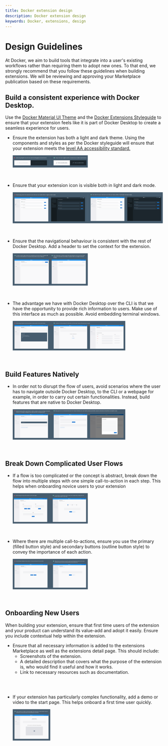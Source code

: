 ```yaml
---
title: Docker extension design
description: Docker extension design
keywords: Docker, extensions, design
---
```


# Design Guidelines

At Docker, we aim to build tools that integrate into a user's existing workflows rather than requiring them to adopt new ones. To that end, we strongly recommend that you follow these guidelines when building extensions. We will be reviewing and approving your Marketplace publication based on these requirements.


## Build a consistent experience with Docker Desktop.
Use the [Docker Material UI Theme](https://www.npmjs.com/package/@docker/docker-mui-theme) and the [Docker Extensions Styleguide](https://www.figma.com/file/U7pLWfEf6IQKUHLhdateBI/Docker-Design-Guidelines?node-id=1%3A28771) to ensure that your extension feels like it is part of Docker Desktop to create a seamless experience for users.

- Ensure the extension has both a light and dark theme. Using the components and styles as per the Docker styleguide will ensure that your extension meets the [level AA accessibility standard.](https://www.w3.org/WAI/WCAG2AA-Conformance)

  <img src="images/light_dark_mode.png" width="50%" height="50%">
<br>

- Ensure that your extension icon is visible both in light and dark mode.

  <img src="images/icon_colors.png" >
<br>

- Ensure that the navigational behaviour is consistent with the rest of Docker Desktop. Add a header to set the context for the extension.

  <img src="images/header.png" width="50%" height="50%">
<br>

- The advantage we have with Docker Desktop over the CLI is that we have the opportunity to provide rich information to users. Make use of this interface as much as possible. Avoid embedding terminal windows.

  <img src="images/terminal_window.png" width=75% height=75%>
<br>

## Build Features Natively

- In order not to disrupt the flow of users, avoid scenarios where the user has to navigate outside Docker Desktop, to the CLI or a webpage for example, in order to carry out certain functionalities. Instead, build features that are native to Docker Desktop.

  <img src="images/switch_context.png" width=75% height=75%>
<br>

## Break Down Complicated User Flows

- If a flow is too complicated or the concept is abstract, break down the flow into multiple steps with one simple call-to-action in each step. This helps when onboarding novice users to your extension

  <img src="images/complicated_flows.png" width= 50% height=50%>
<br>

- Where there are multiple call-to-actions, ensure you use the primary (filled button style) and secondary buttons (outline button style) to convey the importance of each action. 

  <img src="images/cta.png" width= 50% height=50%>
<br>

## Onboarding New Users

When building your extension, ensure that first time users of the extension and your product can understand its value-add and adopt it easily. Ensure you include contextual help within the extension.

- Ensure that all necessary information is added to the extensions Marketplace as well as the extensions detail page. This should include:
    - Screenshots of the extension.
    - A detailed description that covers what the purpose of the extension is, who would find it useful and how it works.
    - Link to necessary resources such as documentation.
<br>
<br>
    
- If your extension has particularly complex functionality, add a demo or video to the start page. This helps onboard a first time user quickly.

  <img src="images/start_page.png" width= 25% height=25%>
<br>













